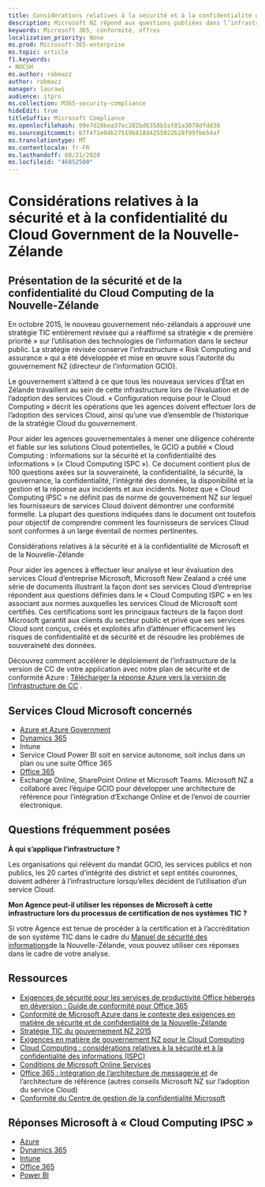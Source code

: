 ```yaml
---
title: Considérations relatives à la sécurité et à la confidentialité du Cloud Government de la Nouvelle-Zélande
description: Microsoft NZ répond aux questions publiées dans l’infrastructure Cloud Computing Nouvelle-Zélande.
keywords: Microsoft 365, conformité, offres
localization_priority: None
ms.prod: Microsoft-365-enterprise
ms.topic: article
f1.keywords:
- NOCSH
ms.author: robmazz
author: robmazz
manager: laurawi
audience: itpro
ms.collection: M365-security-compliance
hideEdit: true
titleSuffix: Microsoft Compliance
ms.openlocfilehash: 99e7d28bea37ec282bd6358b5af81a3078dfdd38
ms.sourcegitcommit: b7f4f1e04b27519b818d4255022b28f99fbe54af
ms.translationtype: MT
ms.contentlocale: fr-FR
ms.lasthandoff: 08/21/2020
ms.locfileid: "46852500"
---
```

# <a name="new-zealand-government-cloud-computing-security-and-privacy-considerations"></a>Considérations relatives à la sécurité et à la confidentialité du Cloud Government de la Nouvelle-Zélande

## <a name="new-zealand-government-cloud-computing-security-and-privacy-overview"></a>Présentation de la sécurité et de la confidentialité du Cloud Computing de la Nouvelle-Zélande

En octobre 2015, le nouveau gouvernement néo-zélandais a approuvé une stratégie TIC entièrement révisée qui a réaffirmé sa stratégie « de première priorité » sur l’utilisation des technologies de l’information dans le secteur public. La stratégie révisée conserve l’infrastructure « Risk Computing and assurance » qui a été développée et mise en œuvre sous l’autorité du gouvernement NZ (directeur de l’information GCIO).

Le gouvernement s’attend à ce que tous les nouveaux services d’État en Zélande travaillent au sein de cette infrastructure lors de l’évaluation et de l’adoption des services Cloud. « Configuration requise pour le Cloud Computing » décrit les opérations que les agences doivent effectuer lors de l’adoption des services Cloud, ainsi qu’une vue d’ensemble de l’historique de la stratégie Cloud du gouvernement.

Pour aider les agences gouvernementales à mener une diligence cohérente et fiable sur les solutions Cloud potentielles, le GCIO a publié « Cloud Computing : informations sur la sécurité et la confidentialité des informations » (« Cloud Computing ISPC »). Ce document contient plus de 100 questions axées sur la souveraineté, la confidentialité, la sécurité, la gouvernance, la confidentialité, l’intégrité des données, la disponibilité et la gestion et la réponse aux incidents et aux incidents. Notez que « Cloud Computing IPSC » ne définit pas de norme de gouvernement NZ sur lequel les fournisseurs de services Cloud doivent démontrer une conformité formelle. La plupart des questions indiquées dans le document ont toutefois pour objectif de comprendre comment les fournisseurs de services Cloud sont conformes à un large éventail de normes pertinentes.

Considérations relatives à la sécurité et à la confidentialité de Microsoft et de la Nouvelle-Zélande

Pour aider les agences à effectuer leur analyse et leur évaluation des services Cloud d’entreprise Microsoft, Microsoft New Zealand a créé une série de documents illustrant la façon dont ses services Cloud d’entreprise répondent aux questions définies dans le « Cloud Computing ISPC » en les associant aux normes auxquelles les services Cloud de Microsoft sont certifiés. Ces certifications sont les principaux facteurs de la façon dont Microsoft garantit aux clients du secteur public et privé que ses services Cloud sont conçus, créés et exploités afin d’atténuer efficacement les risques de confidentialité et de sécurité et de résoudre les problèmes de souveraineté des données.

Découvrez comment accélérer le déploiement de l’infrastructure de la version de CC de votre application avec notre plan de sécurité et de conformité Azure : [Télécharger la réponse Azure vers la version de l’infrastructure de CC](https://gallery.technet.microsoft.com/Response-to-GCIO-Cloud-e117bbb9) .

## <a name="microsoft-in-scope-cloud-services"></a>Services Cloud Microsoft concernés

- [Azure et Azure Government](https://aka.ms/AzureCompliance)
- [Dynamics 365](https://aka.ms/d365-compliance-list)
- Intune
- Service Cloud Power BI soit en service autonome, soit inclus dans un plan ou une suite Office 365
- [Office 365](https://go.microsoft.com/fwlink/p/?LinkID=2077751)
- Exchange Online, SharePoint Online et Microsoft Teams. Microsoft NZ a collaboré avec l’équipe GCIO pour développer une architecture de référence pour l’intégration d’Exchange Online et de l’envoi de courrier électronique.

## <a name="frequently-asked-questions"></a>Questions fréquemment posées

**À qui s’applique l’infrastructure ?**

Les organisations qui relèvent du mandat GCIO, les services publics et non publics, les 20 cartes d’intégrité des district et sept entités couronnes, doivent adhérer à l’infrastructure lorsqu’elles décident de l’utilisation d’un service Cloud.

**Mon Agence peut-il utiliser les réponses de Microsoft à cette infrastructure lors du processus de certification de nos systèmes TIC ?**

Si votre Agence est tenue de procéder à la certification et à l’accréditation de son système TIC dans le cadre du [Manuel de sécurité des informations](https://go.microsoft.com/fwlink/p/?linkid=2099496)de la Nouvelle-Zélande, vous pouvez utiliser ces réponses dans le cadre de votre analyse.

## <a name="resources"></a>Ressources

- [Exigences de sécurité pour les services de productivité Office hébergés en déversion : Guide de conformité pour Office 365](https://aka.ms/o365-gcio-conformance-guidance)
- [Conformité de Microsoft Azure dans le contexte des exigences en matière de sécurité et de confidentialité de la Nouvelle-Zélande](https://aka.ms/azurecompliancenewzealand)
- [Stratégie TIC du gouvernement NZ 2015](https://www.ict.govt.nz/strategy-and-action-plan/strategy/)
- [Exigences en matière de gouvernement NZ pour le Cloud Computing](https://aka.ms/NZ-Cloud-Requirements)
- [Cloud Computing : considérations relatives à la sécurité et à la confidentialité des informations (ISPC)](https://www.digital.govt.nz/standards-and-guidance/technology-and-architecture/cloud-services/)
- [Conditions de Microsoft Online Services](https://aka.ms/Online-Services-Terms)
- [Office 365 : intégration de l’architecture de messagerie et](https://download.microsoft.com/download/8/5/9/859CDCEE-D293-47D8-9B6A-670B108B48E1/Microsoft_Office_365_white_paper_EN_US.pdf) de l’architecture de référence (autres conseils Microsoft NZ sur l’adoption du service Cloud)
- [Conformité du Centre de gestion de la confidentialité Microsoft](https://www.microsoft.com/trust-center/compliance/compliance-overview)

## <a name="microsoft-responses-to-cloud-computing-ipsc"></a>Réponses Microsoft à « Cloud Computing IPSC »

- [Azure](https://aka.ms/Azure-NZ-response)
- [Dynamics 365](https://aka.ms/d365-nz-response)
- [Intune](https://aka.ms/Intune-NZ-response)
- [Office 365](https://aka.ms/O365-NZ-Response)
- [Power BI](https://download.microsoft.com/download/5/1/7/51726B9B-2E76-49C4-9D4F-A36BF025CB93/Response-to-GCIO-105-questions-Power-BI.pdf)
